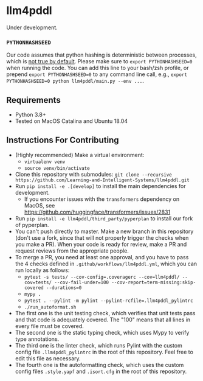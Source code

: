 # llm4pddl

Under development.

### `PYTHONHASHSEED`
Our code assumes that python hashing is deterministic between processes, which is [not true by default](https://stackoverflow.com/questions/30585108/disable-hash-randomization-from-within-python-program).
Please make sure to `export PYTHONHASHSEED=0` when running the code. You can add this line to your bash/zsh profile, or prepend `export PYTHONHASHSEED=0` to any command line call, e.g., `export PYTHONHASHSEED=0 python llm4pddl/main.py --env ...`.

## Requirements
* Python 3.8+
* Tested on MacOS Catalina and Ubuntu 18.04

## Instructions For Contributing
* (Highly recommended) Make a virtual environment:
    * `virtualenv venv`
    * `source venv/bin/activate`
* Clone this repository with submodules: `git clone --recursive https://github.com/Learning-and-Intelligent-Systems/llm4pddl.git`
* Run `pip install -e .[develop]` to install the main dependencies for development.
    * If you encounter issues with the `transformers` dependency on MacOS, see https://github.com/huggingface/transformers/issues/2831
* Run `pip install -e llm4pddl/third_party/pyperplan` to install our fork of pyperplan.
* You can't push directly to master. Make a new branch in this repository (don't use a fork, since that will not properly trigger the checks when you make a PR). When your code is ready for review, make a PR and request reviews from the appropriate people.
* To merge a PR, you need at least one approval, and you have to pass the 4 checks defined in `.github/workflows/llm4pddl.yml`, which you can run locally as follows:
    * `pytest -s tests/ --cov-config=.coveragerc --cov=llm4pddl/ --cov=tests/ --cov-fail-under=100 --cov-report=term-missing:skip-covered --durations=0`
    * `mypy .`
    * `pytest . --pylint -m pylint --pylint-rcfile=.llm4pddl_pylintrc`
    * `./run_autoformat.sh`
* The first one is the unit testing check, which verifies that unit tests pass and that code is adequately covered. The "100" means that all lines in every file must be covered.
* The second one is the static typing check, which uses Mypy to verify type annotations.
* The third one is the linter check, which runs Pylint with the custom config file `.llm4pddl_pylintrc` in the root of this repository. Feel free to edit this file as necessary.
* The fourth one is the autoformatting check, which uses the custom config files `.style.yapf` and `.isort.cfg` in the root of this repository.
